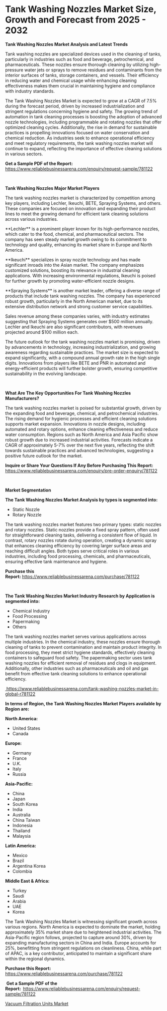 <p><h1>Tank Washing Nozzles Market Size, Growth and Forecast from 2025 - 2032</h1></p><p><strong>Tank Washing Nozzles Market Analysis and Latest Trends</strong></p>
<p><p>Tank washing nozzles are specialized devices used in the cleaning of tanks, particularly in industries such as food and beverage, petrochemical, and pharmaceuticals. These nozzles ensure thorough cleaning by utilizing high-pressure water jets or sprays to remove residues and contaminants from the interior surfaces of tanks, storage containers, and vessels. Their efficiency in reducing water and chemical usage while enhancing cleaning effectiveness makes them crucial in maintaining hygiene and compliance with industry standards.</p><p>The Tank Washing Nozzles Market is expected to grow at a CAGR of 7.5% during the forecast period, driven by increased industrialization and stringent regulations concerning hygiene and safety. The growing trend of automation in tank cleaning processes is boosting the adoption of advanced nozzle technologies, including programmable and rotating nozzles that offer optimized cleaning cycles. Additionally, the rise in demand for sustainable practices is propelling innovations focused on water conservation and chemical reduction. As industries seek to enhance operational efficiency and meet regulatory requirements, the tank washing nozzles market will continue to expand, reflecting the importance of effective cleaning solutions in various sectors.</p></p>
<p><strong>Get a Sample PDF of the Report:&nbsp;</strong> <a href="https://www.reliablebusinessarena.com/enquiry/request-sample/781122?utm_campaign=1892&utm_medium=2&utm_source=Github&utm_content=ia&utm_term=26032025&utm_id=tank-washing-nozzles">https://www.reliablebusinessarena.com/enquiry/request-sample/781122</a></p>
<p>&nbsp;</p>
<p><strong>Tank Washing Nozzles Major Market Players</strong></p>
<p><p>The tank washing nozzles market is characterized by competition among key players, including Lechler, Ikeuchi, BETE, Spraying Systems, and others. These companies are focused on innovation and expanding their product lines to meet the growing demand for efficient tank cleaning solutions across various industries.</p><p>**Lechler** is a prominent player known for its high-performance nozzles, which cater to the food, chemical, and pharmaceutical sectors. The company has seen steady market growth owing to its commitment to technology and quality, enhancing its market share in Europe and North America.</p><p>**Ikeuchi** specializes in spray nozzle technology and has made significant inroads into the Asian market. The company emphasizes customized solutions, boosting its relevance in industrial cleaning applications. With increasing environmental regulations, Ikeuchi is poised for further growth by promoting water-efficient nozzle designs.</p><p>**Spraying Systems** is another market leader, offering a diverse range of products that include tank washing nozzles. The company has experienced robust growth, particularly in the North American market, due to its extensive distribution network and strong customer service capabilities.</p><p>Sales revenue among these companies varies, with industry estimates suggesting that Spraying Systems generates over $500 million annually. Lechler and Ikeuchi are also significant contributors, with revenues projected around $100 million each.</p><p>The future outlook for the tank washing nozzles market is promising, driven by advancements in technology, increasing industrialization, and growing awareness regarding sustainable practices. The market size is expected to expand significantly, with a compound annual growth rate in the high single digits. Innovations from players like BETE and PNR in automated and energy-efficient products will further bolster growth, ensuring competitive sustainability in the evolving landscape.</p></p>
<p>&nbsp;</p>
<p><strong>What Are The Key Opportunities For Tank Washing Nozzles Manufacturers?</strong></p>
<p><p>The tank washing nozzles market is poised for substantial growth, driven by the expanding food and beverage, chemical, and petrochemical industries. The rising demand for hygienic processes and efficient cleaning solutions supports market expansion. Innovations in nozzle designs, including automated and rotary options, enhance cleaning effectiveness and reduce water consumption. Regions such as North America and Asia Pacific show robust growth due to increased industrial activities. Forecasts indicate a CAGR of approximately 5-7% over the next five years, reflecting the shift towards sustainable practices and advanced technologies, suggesting a positive future outlook for the market.</p></p>
<p><strong>Inquire or Share Your Questions If Any Before Purchasing This Report:</strong> <a href="https://www.reliablebusinessarena.com/enquiry/pre-order-enquiry/781122?utm_campaign=1892&utm_medium=2&utm_source=Github&utm_content=ia&utm_term=26032025&utm_id=tank-washing-nozzles">https://www.reliablebusinessarena.com/enquiry/pre-order-enquiry/781122</a></p>
<p>&nbsp;</p>
<p><strong>Market Segmentation</strong></p>
<p><strong>The Tank Washing Nozzles Market Analysis by types is segmented into:</strong></p>
<p><ul><li>Static Nozzle</li><li>Rotary Nozzle</li></ul></p>
<p><p>The tank washing nozzles market features two primary types: static nozzles and rotary nozzles. Static nozzles provide a fixed spray pattern, often used for straightforward cleaning tasks, delivering a consistent flow of liquid. In contrast, rotary nozzles rotate during operation, creating a dynamic spray that enhances cleaning efficiency by covering larger surface areas and reaching difficult angles. Both types serve critical roles in various industries, including food processing, chemicals, and pharmaceuticals, ensuring effective tank maintenance and hygiene.</p></p>
<p><strong>Purchase this Report:&nbsp;</strong><a href="https://www.reliablebusinessarena.com/purchase/781122?utm_campaign=1892&utm_medium=2&utm_source=Github&utm_content=ia&utm_term=26032025&utm_id=tank-washing-nozzles">https://www.reliablebusinessarena.com/purchase/781122</a></p>
<p>&nbsp;</p>
<p><strong>The Tank Washing Nozzles Market Industry Research by Application is segmented into:</strong></p>
<p><ul><li>Chemical Industry</li><li>Food Processing</li><li>Papermaking</li><li>Others</li></ul></p>
<p><p>The tank washing nozzles market serves various applications across multiple industries. In the chemical industry, these nozzles ensure thorough cleaning of tanks to prevent contamination and maintain product integrity. In food processing, they meet strict hygiene standards, effectively cleaning containers to safeguard food safety. The papermaking sector uses tank washing nozzles for efficient removal of residues and clogs in equipment. Additionally, other industries such as pharmaceuticals and oil and gas benefit from effective tank cleaning solutions to enhance operational efficiency.</p></p>
<p><a href="https://www.reliablebusinessarena.com/tank-washing-nozzles-market-in-global-r781122?utm_campaign=1892&utm_medium=2&utm_source=Github&utm_content=ia&utm_term=26032025&utm_id=tank-washing-nozzles">&nbsp;https://www.reliablebusinessarena.com/tank-washing-nozzles-market-in-global-r781122</a></p>
<p><strong>In terms of Region, the Tank Washing Nozzles Market Players available by Region are:</strong></p>
<p>
    <p> <strong> North America: </strong>
        <ul>
            <li>United States</li>
            <li>Canada</li>
        </ul>
        </p> 
    <p> <strong> Europe: </strong>
        <ul>
            <li>Germany</li>
            <li>France</li>
            <li>U.K.</li>
            <li>Italy</li>
            <li>Russia</li>
        </ul>
        </p> 
    <p> <strong> Asia-Pacific: </strong>
        <ul>
            <li>China</li>
            <li>Japan</li>
            <li>South Korea</li>
            <li>India</li>
            <li>Australia</li>
            <li>China Taiwan</li>
            <li>Indonesia</li>
            <li>Thailand</li>
            <li>Malaysia</li>
        </ul>
        </p> 
    <p> <strong> Latin America: </strong>
        <ul>
            <li>Mexico</li>
            <li>Brazil</li>
            <li>Argentina Korea</li>
            <li>Colombia</li>
        </ul>
        </p> 
    <p> <strong> Middle East & Africa: </strong>
        <ul>
            <li>Turkey</li>
            <li>Saudi</li>
            <li>Arabia</li>
            <li>UAE</li>
            <li>Korea</li>
        </ul>
    </p>
    </p>
<p><p>The Tank Washing Nozzles Market is witnessing significant growth across various regions. North America is expected to dominate the market, holding approximately 35% market share due to heightened industrial activities. The Asia-Pacific region follows, projected to capture around 30%, driven by expanding manufacturing sectors in China and India. Europe accounts for 25%, benefitting from stringent regulations on cleanliness. China, while part of APAC, is a key contributor, anticipated to maintain a significant share within the regional dynamics.</p></p>
<p><strong>Purchase this Report: </strong><a href="https://www.reliablebusinessarena.com/purchase/781122?utm_campaign=1892&utm_medium=2&utm_source=Github&utm_content=ia&utm_term=26032025&utm_id=tank-washing-nozzles">https://www.reliablebusinessarena.com/purchase/781122</a></p>
<p>&nbsp;<strong>Get a Sample PDF of the Report:&nbsp;&nbsp;</strong><a href="https://www.reliablebusinessarena.com/enquiry/request-sample/781122?utm_campaign=1892&utm_medium=2&utm_source=Github&utm_content=ia&utm_term=26032025&utm_id=tank-washing-nozzles">https://www.reliablebusinessarena.com/enquiry/request-sample/781122</a></p>
<p><strong></strong></p>
<p><p><a href="https://github.com/provorikovar/Market-Research-Report-List-7/blob/main/vacuum-filtration-units-market.md?utm_campaign=1892&utm_medium=2&utm_source=Github&utm_content=ia&utm_term=26032025&utm_id=tank-washing-nozzles">Vacuum Filtration Units Market</a></p></p>